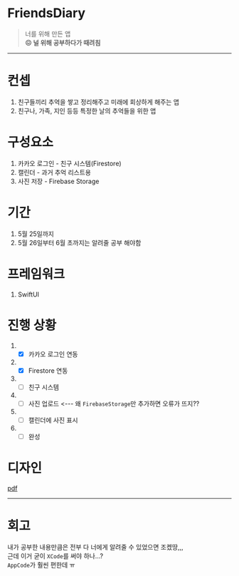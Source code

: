 # FriendsDiary
> 너를 위해 만든 앱 <br/>
> **😖 널 위해 공부하다가 때려침**

-----

# 컨셉
1. 친구들끼리 추억을 쌓고 정리해주고 미래에 회상하게 해주는 앱
2. 친구나, 가족, 지인 등등 특정한 날의 추억들을 위한 앱

# 구성요소
1. 카카오 로그인 - 친구 시스템(Firestore)
2. 캘린더 - 과거 추억 리스트용
3. 사진 저장 - Firebase Storage

# 기간
1. 5월 25일까지
2. 5월 26일부터 6월 초까지는 알려줄 공부 해야함

# 프레임워크
1. SwiftUI

# 진행 상황
1. - [x] 카카오 로그인 연동
2. - [x] Firestore 연동
3. - [ ] 친구 시스템
4. - [ ] 사진 업로드 <--- 왜 `FirebaseStorage`만 추가하면 오류가 뜨지??
5. - [ ] 캘린더에 사진 표시
6. - [ ] 완성

# 디자인
[pdf](https://github.com/jisungbin/FriendsDiary/blob/main/FriendsDiary.pdf)

-----

# 회고
내가 공부한 내용만큼은 전부 다 너에게 알려줄 수 있었으면 조켔땅,,, <br/>
근데 이거 굳이 `XCode`를 써야 하나...? <br/>
`AppCode`가 훨씬 편한데 ㅠ
